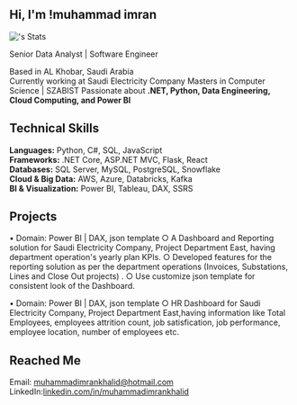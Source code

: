 ## Hi, I'm <Your Name>!muhammad imran

![<username>'s Stats](https://github-readme-stats.vercel.app/api?username=<username>&theme=vue-dark&show_icons=true&hide_border=true&count_private=true)

Senior Data Analyst | Software Engineer  

Based in AL Khobar, Saudi Arabia  
Currently working at Saudi Electricity Company 
Masters in Computer Science | SZABIST 
Passionate about **.NET, Python, Data Engineering, Cloud Computing, and Power BI** 

## Technical Skills
**Languages:** Python, C#, SQL, JavaScript  
**Frameworks:** .NET Core, ASP.NET MVC, Flask, React  
**Databases:** SQL Server, MySQL, PostgreSQL, Snowflake  
**Cloud & Big Data:** AWS, Azure, Databricks, Kafka  
**BI & Visualization:** Power BI, Tableau, DAX, SSRS  

## **Projects**
• Domain: Power BI | DAX, json template
○ A Dashboard and Reporting solution for Saudi Electricity Company, Project Department East, having department operation's yearly plan KPIs.
○ Developed features for the reporting solution as per the department operations (Invoices, Substations, Lines and Close Out projects) .
○ Use customize json template for consistent look of the Dashboard.

• Domain: Power BI | DAX, json template
○ HR Dashboard for Saudi Electricity Company, Project Department East,having information like Total Employees, employees attrition count, job satisfication, job performance, employee location, number of employees etc.

##  **Reached Me**
Email: muhammadimrankhalid@hotmail.com  
LinkedIn:[linkedin.com/in/muhammadimrankhalid](https://linkedin.com/in/muhammadimrankhalid)  
 
